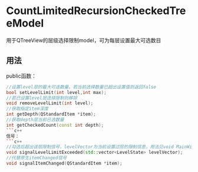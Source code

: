 # CountLimitedRecursionCheckedTreeModel
用于QTreeView的层级选择限制model，可为每层设置最大可选数目  
## 用法
public函数：
```c++
//设置level层的最大可选数量，若当前选择数量已超出设置值则返回false
bool setLevelLimit(int level,int max);
//若已设置level层选择限制则移除
void removeLevelLimit(int level);
//获取指定item深度
int getDepth(QStandardItem *item);
//获取depth层当前已选数量
int getCheckedCount(const int depth);
```c++
信号：
```c++
//勾选后超出该层限制信号，levelVector为当前设置过层的限制信息，用法见void MainWindow::slotLimitError(std::vector<LevelState> levelVector)
void signalLevelLimitExceeded(std::vector<LevelState> levelVector);
//代替原生itemChanged信号
void signalItemChanged(QStandardItem *item);
```
